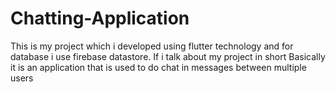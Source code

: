 # Chatting-Application
This is my project which i developed using flutter technology 
and for database i use firebase datastore.
If i talk about my project in short 
Basically it is an application that is used to do chat in messages between multiple users
